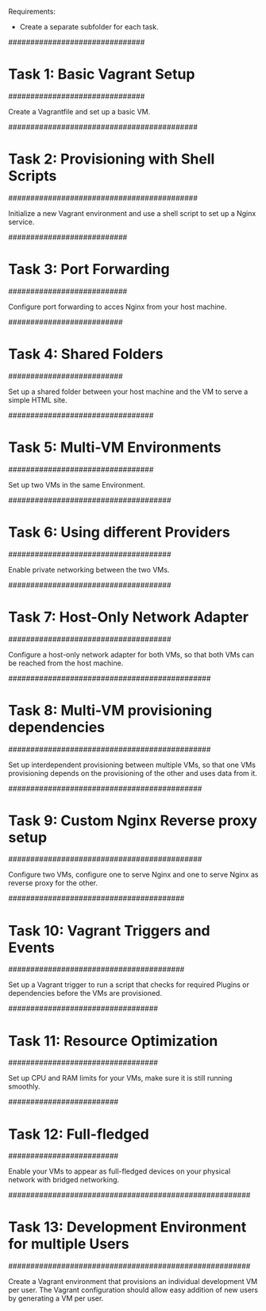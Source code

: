 Requirements:
- Create a separate subfolder for each task.


###############################
# Task 1: Basic Vagrant Setup #
###############################

Create a Vagrantfile and set up a basic VM. 

###########################################
# Task 2: Provisioning with Shell Scripts #
###########################################

Initialize a new Vagrant environment and use a shell script to set up a Nginx 
service.

###########################
# Task 3: Port Forwarding #
###########################

Configure port forwarding to acces Nginx from your host machine. 

##########################
# Task 4: Shared Folders #
##########################

Set up a shared folder between your host machine and the VM to serve a simple 
HTML site. 

#################################
# Task 5: Multi-VM Environments #
#################################

Set up two VMs in the same Environment. 

#####################################
# Task 6: Using different Providers #
#####################################

Enable private networking between the two VMs. 

#####################################
# Task 7: Host-Only Network Adapter #
#####################################

Configure a host-only network adapter for both VMs, so that both VMs can be 
reached from the host machine.

##############################################
# Task 8: Multi-VM provisioning dependencies #
##############################################

Set up interdependent provisioning between multiple VMs, so that one VMs 
provisioning depends on the provisioning of the other and uses data from it. 

############################################
# Task 9: Custom Nginx Reverse proxy setup #
############################################

Configure two VMs, configure one to serve Nginx and one to serve Nginx as 
reverse proxy for the other.

########################################
# Task 10: Vagrant Triggers and Events #
########################################

Set up a Vagrant trigger to run a script that checks for required Plugins or 
dependencies before the VMs are provisioned. 

##################################
# Task 11: Resource Optimization #
##################################

Set up CPU and RAM limits for your VMs, make sure it is still running smoothly.

#########################
# Task 12: Full-fledged #
#########################

Enable your VMs to appear as full-fledged devices on your physical network with
bridged networking. 

#######################################################
# Task 13: Development Environment for multiple Users #
#######################################################

Create a Vagrant environment that provisions an individual development VM per user.
The Vagrant configuration should allow easy addition of new users by generating a 
VM per user.